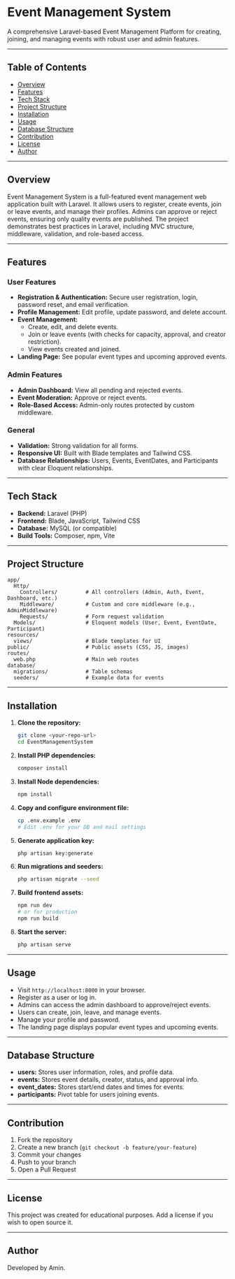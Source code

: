 # Event Management System

A comprehensive Laravel-based Event Management Platform for creating, joining, and managing events with robust user and admin features.

---

## Table of Contents

- [Overview](#overview)
- [Features](#features)
- [Tech Stack](#tech-stack)
- [Project Structure](#project-structure)
- [Installation](#installation)
- [Usage](#usage)
- [Database Structure](#database-structure)
- [Contribution](#contribution)
- [License](#license)
- [Author](#author)

---

## Overview

Event Management System is a full-featured event management web application built with Laravel. It allows users to register, create events, join or leave events, and manage their profiles. Admins can approve or reject events, ensuring only quality events are published. The project demonstrates best practices in Laravel, including MVC structure, middleware, validation, and role-based access.

---

## Features

### User Features

- **Registration & Authentication:** Secure user registration, login, password reset, and email verification.
- **Profile Management:** Edit profile, update password, and delete account.
- **Event Management:**
  - Create, edit, and delete events.
  - Join or leave events (with checks for capacity, approval, and creator restriction).
  - View events created and joined.
- **Landing Page:** See popular event types and upcoming approved events.

### Admin Features

- **Admin Dashboard:** View all pending and rejected events.
- **Event Moderation:** Approve or reject events.
- **Role-Based Access:** Admin-only routes protected by custom middleware.

### General

- **Validation:** Strong validation for all forms.
- **Responsive UI:** Built with Blade templates and Tailwind CSS.
- **Database Relationships:** Users, Events, EventDates, and Participants with clear Eloquent relationships.

---

## Tech Stack

- **Backend:** Laravel (PHP)
- **Frontend:** Blade, JavaScript, Tailwind CSS
- **Database:** MySQL (or compatible)
- **Build Tools:** Composer, npm, Vite

---

## Project Structure

```
app/
  Http/
    Controllers/         # All controllers (Admin, Auth, Event, Dashboard, etc.)
    Middleware/          # Custom and core middleware (e.g., AdminMiddleware)
    Requests/            # Form request validation
  Models/                # Eloquent models (User, Event, EventDate, Participant)
resources/
  views/                 # Blade templates for UI
public/                  # Public assets (CSS, JS, images)
routes/
  web.php                # Main web routes
database/
  migrations/            # Table schemas
  seeders/               # Example data for events
```

---

## Installation

1. **Clone the repository:**
   ```bash
   git clone <your-repo-url>
   cd EventManagementSystem
   ```

2. **Install PHP dependencies:**
   ```bash
   composer install
   ```

3. **Install Node dependencies:**
   ```bash
   npm install
   ```

4. **Copy and configure environment file:**
   ```bash
   cp .env.example .env
   # Edit .env for your DB and mail settings
   ```

5. **Generate application key:**
   ```bash
   php artisan key:generate
   ```

6. **Run migrations and seeders:**
   ```bash
   php artisan migrate --seed
   ```

7. **Build frontend assets:**
   ```bash
   npm run dev
   # or for production
   npm run build
   ```

8. **Start the server:**
   ```bash
   php artisan serve
   ```

---

## Usage

- Visit `http://localhost:8000` in your browser.
- Register as a user or log in.
- Admins can access the admin dashboard to approve/reject events.
- Users can create, join, leave, and manage events.
- Manage your profile and password.
- The landing page displays popular event types and upcoming events.

---

## Database Structure

- **users:** Stores user information, roles, and profile data.
- **events:** Stores event details, creator, status, and approval info.
- **event_dates:** Stores start/end dates and times for events.
- **participants:** Pivot table for users joining events.

---

## Contribution

1. Fork the repository
2. Create a new branch (`git checkout -b feature/your-feature`)
3. Commit your changes
4. Push to your branch
5. Open a Pull Request

---

## License

This project was created for educational purposes. Add a license if you wish to open source it.

---

## Author

Developed by Amin.  
